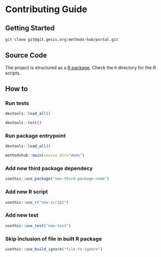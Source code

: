 # Contributing Guide

## Getting Started

```bash
git clone git@git.gesis.org:methods-hub/portal.git
```

## Source Code

The project is structured as a [R package](https://r-pkgs.org/). Check the `R` directory for the R scripts.

## How to

### Run tests

```r
devtools::load_all()
```

```r
devtools::test()
```

### Run package entrypoint

```r
devtools::load_all()
```

```r
methodshub::main(source_dir="demo")
```

### Add new third package dependecy

```r
usethis::use_package("new-third-package-name")
```

### Add new R script

```r
usethis::use_r("new-script")
```

### Add new test

```r
usethis::use_test("new-test")
```

### Skip inclusion of file in built R package

```r
usethis::use_build_ignore("file-to-ignore")
```